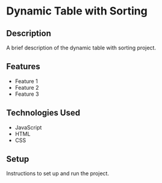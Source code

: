 # Dynamic Table with Sorting

## Description

A brief description of the dynamic table with sorting project.

## Features

- Feature 1
- Feature 2
- Feature 3

## Technologies Used

- JavaScript
- HTML
- CSS

## Setup

Instructions to set up and run the project.

